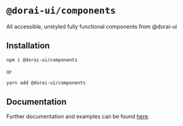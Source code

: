 # `@dorai-ui/components`

All accessible, unstyled fully functional components from @dorai-ui

## Installation

```sh
npm i @dorai-ui/components
```

or

```sh
yarn add @dorai-ui/components
```

## Documentation

Further documentation and examples can be found [here](https://www.dorai-ui.com/components/accordion).
